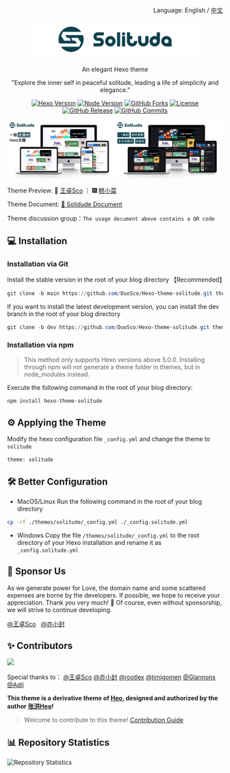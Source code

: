 <div align="right">
  Language:
  English / 
  <a title="English" href="/README.md">中文</a>
</div>

<p align="center"><img width="400" src="./source/img/logo-horizontal_version.png"></p>

<p align="center">An elegant Hexo theme</p>
<p align="center">"Explore the inner self in peaceful solitude, leading a life of simplicity and elegance."</p>

<p align="center">
  <a title="Hexo Version" target="_blank" href="https://hexo.io/zh-cn/"><img alt="Hexo Version" src="https://img.shields.io/badge/Hexo-%3E%3D%205.3.0-orange?style=flat"></a>
  <a title="Node Version" target="_blank" href="https://nodejs.org/zh-cn/"><img alt="Node Version" src="https://img.shields.io/badge/Node-%3E%3D%2010.13.0-yellowgreen?style=flat"></a>
  <a title="npm Downloads" target="_blank" href="https://www.npmjs.com/package/hexo-theme-solitude"><img alt="GitHub Forks" src="https://img.shields.io/npm/dt/hexo-theme-solitude?color=red&label=npm"></a>
  <a title="License" target="_blank" href="https://github.com/DuoSco/Hexo-theme-solitude/blob/main/LICENSE"><img alt="License" src="https://img.shields.io/github/license/DuoSco/Hexo-Theme-solitude.svg?style=flat"></a>
  <a title="GitHub Release" target="_blank" href="https://github.com/DuoSco/Hexo-theme-solitude/releases"><img alt="GitHub Release" src="https://img.shields.io/github/v/release/DuoSco/Hexo-theme-solitude?style=flat"></a>
  <a title="GitHub Commits" target="_blank" href="https://github.com/DuoSco/Hexo-Theme-solitude/commits/master"><img alt="GitHub Commits" src="https://img.shields.io/github/commit-activity/m/DuoSco/Hexo-Theme-solitude.svg?style=flat&color=brightgreen&label=commits"></a>
</p>

![](/source/img/solitude-show.jpg)

Theme Preview: 👋 [王卓Sco](https://blog.wzsco.top/) ｜ 🎆 [糕小菜](https://blog.kaixed.com/)

Theme Document: [📖 Solidude Document](https://docs.wzsco.top/)

Theme discussion group：`The usage document above contains a QR code`

## 💻 Installation

### Installation via Git

Install the stable version in the root of your blog directory 【Recommended】

```powershell
git clone -b main https://github.com/DuoSco/Hexo-theme-solitude.git themes/solitude
```

If you want to install the latest development version, you can install the dev branch in the root of your blog directory

```powershell
git clone -b dev https://github.com/DuoSco/Hexo-theme-solitude.git themes/solitude
```

### Installation via npm

> This method only supports Hexo versions above 5.0.0. Installing through npm will not generate a theme folder in themes, but in node_modules instead.

Execute the following command in the root of your blog directory:

```powershell
npm install hexo-theme-solitude
```

## ⚙ Applying the Theme

Modify the hexo configuration file `_config.yml` and change the theme to `solitude`

```
theme: solitude
```

## 🛠️ Better Configuration

- MacOS/Linux Run the following command in the root of your blog directory

```bash
cp -rf ./themes/solitude/_config.yml ./_config.solitude.yml
```

- Windows Copy the file `/themes/solitude/_config.yml` to the root directory of your Hexo installation and rename it as `_config.solitude.yml`

## 🎁 Sponsor Us

As we generate power for Love, the domain name and some scattered expenses are borne by the developers. If possible, we hope to receive your appreciation. Thank you very much! 🙏 Of course, even without sponsorship, we will strive to continue developing.

[@王卓Sco](https://afdian.net/a/wleelw0u0) &nbsp;  [@亦小封](https://afdian.net/a/yife68)

## ✨ Contributors

<a href="https://github.com/DuoSco/Hexo-theme-solitude/graphs/contributors">
  <img src="https://contrib.rocks/image?repo=DuoSco/Hexo-theme-solitude" />
</a>

Special thanks to：
[@王卓Sco](https://github.com/wleelw)
[@亦小封](https://github.com/yife68)
[@rootlex](https://github.com/rootlexme)
[@timigomen](https://github.com/timigomen)
[@Glannons](https://github.com/Glannons)
[@Adil](https://github.com/adil-zhang)

**This theme is a derivative theme of [Heo](https://blog.zhheo.com/), designed and authorized by the author [张洪Heo](https://github.com/zhheo)!**

> Welcome to contribute to this theme!  [Contribution Guide](https://opensource.guide/zh-hans/how-to-contribute/#%E5%A6%82%E4%BD%95%E6%8F%90%E4%BA%A4%E8%B4%A1%E7%8C%AE)

## 📊 Repository Statistics
![Repository Statistics](https://repobeats.axiom.co/api/embed/75ec216f1d0b289e1b6a92f585342f3eeeeb0fdd.svg "Repobeats analytics image")